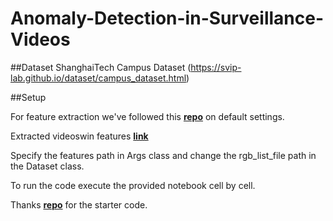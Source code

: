 # Anomaly-Detection-in-Surveillance-Videos

##Dataset
ShanghaiTech Campus Dataset (https://svip-lab.github.io/dataset/campus_dataset.html)

##Setup

For feature extraction we've followed this [**repo**](https://github.com/haofanwang/video-swin-transformer-pytorch) on default settings.

Extracted videoswin features [**link**](https://drive.google.com/drive/folders/18-iQwnaVg0lrenL66Tbr2K6QF8PC_ON1?usp=sharing)

Specify the features path in Args class and change the rgb_list_file path in the Dataset class.

To run the code execute the provided notebook cell by cell.

Thanks [**repo**](https://github.com/tianyu0207/RTFM) for the starter code.
